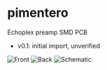 # pimentero

Echoplex preamp SMD PCB

* v0.1: initial import, unverified

![Front](https://raw.githubusercontent.com/rockola/salero-1/master/images/pimentero-v0.1-front.png)
![Back](https://raw.githubusercontent.com/rockola/salero-1/master/images/pimentero-v0.1-back.png)
![Schematic](https://raw.githubusercontent.com/rockola/salero-1/master/images/pimentero-schematic.png)
